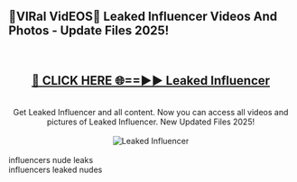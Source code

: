 <h2>🔴VIRal VidEOS🔴 Leaked Influencer Videos And Photos - Update Files 2025!</h2>
<br>
<div align="center">
<h2><a href="https://virallinks.top/odZfE0" rel="nofollow">🔴 CLICK HERE 🌐==►► Leaked Influencer</a></h2>
<br>
Get Leaked Influencer and all content. Now you can access all videos and pictures of Leaked Influencer. New Updated Files 2025!
<br>
<br>
<a href="https://virallinks.top/odZfE0" rel="nofollow" data-target="animated-image.originalLink"><img src="https://i.imgur.com/dJHk4Zq.gif)" alt="Leaked Influencer" style="max-width: 100%; display: inline-block;" data-target="animated-image.originalImage"></a>
</div>
<br>
influencers nude leaks<br>
influencers leaked nudes